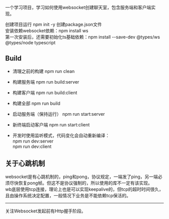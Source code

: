 一个学习项目，学习如何使用websocket创建聊天室，包含服务端和客户端实现。

创建项目运行 npm init -y 创建package.json文件  
安装依赖websocket依赖：npm install ws  
第一次安装后，还需要初始化ts基础依赖：npm install --save-dev @types/ws @types/node typescript  

## Build
- 清理之前的构建
npm run clean

- 构建服务端
npm run build:server

- 构建客户端
npm run build:client

- 构建全部
npm run build

- 启动服务端（保持运行）
npm run start:server

- 新终端启动客户端
npm run start:client

- 开发时使用监听模式，代码变化会自动重新编译：  
npm run dev:server  
npm run dev:client  


## 关于心跳机制

websocket是有心跳机制的，ping和pong，协议规定，一端发了ping，另一端必须尽快恢复pong帧。但这不是协议强制的，所以使用的库不一定有该实现。  
wb底层使用tcp连接，理论上也是可以实现keepalive的，但tcp的超时时间很久，且由操作系统决定配置，一般情况下业务是不能依赖tcp保活的。

---
关注Websocket发起前有Http握手阶段。



